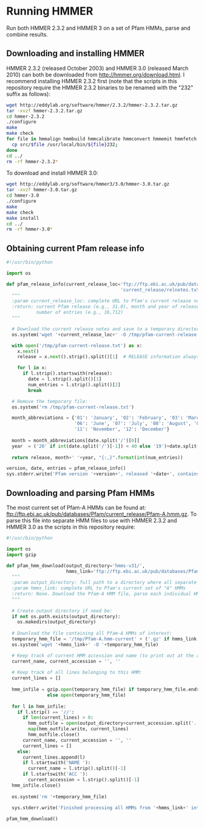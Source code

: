 # Running HMMER
Run both HMMER 2.3.2 and HMMER 3 on a set of Pfam HMMs, parse and combine results.

## Downloading and installing HMMER
HMMER 2.3.2 (released October 2003) and HMMER 3.0 (released March 2010) can both be downloaded from http://hmmer.org/download.html. I recommend installing HMMER 2.3.2 first (note that the scripts in this repository require the HMMER 2.3.2 binaries to be renamed with the "232" suffix as follows):

```bash
wget http://eddylab.org/software/hmmer/2.3.2/hmmer-2.3.2.tar.gz
tar -xvzf hmmer-2.3.2.tar.gz
cd hmmer-2.3.2
./configure
make
make check
for file in hmmalign hmmbuild hmmcalibrate hmmconvert hmmemit hmmfetch hmmindex hmmpfam hmmsearch ; do
  cp src/$file /usr/local/bin/${file}232;
done
cd ../
rm -rf hmmer-2.3.2*
```

To download and install HMMER 3.0:

```bash
wget http://eddylab.org/software/hmmer3/3.0/hmmer-3.0.tar.gz
tar -xvzf hmmer-3.0.tar.gz
cd hmmer-3.0
./configure
make
make check
make install
cd ../
rm -rf hmmer-3.0*
```

## Obtaining current Pfam release info

```python
#!/usr/bin/python

import os

def pfam_release_info(current_release_loc='ftp://ftp.ebi.ac.uk/pub/databases/Pfam/'+
                       	       	       	  'current_release/relnotes.txt'):
  """
  :param current_release_loc: complete URL to Pfam's current release notes (.txt format)
  :return: current Pfam release (e.g., 31.0), month and year of release (e.g., March 2017), and the total
           number of entries (e.g., 16,712)
  """

  # Download the current release notes and save to a temporary directory
  os.system('wget '+current_release_loc+' -O /tmp/pfam-current-release.txt')

  with open('/tmp/pfam-current-release.txt') as x:
    x.next()
    release = x.next().strip().split()[1]  # RELEASE information always on the second line

    for l in x:
      if l.strip().startswith(release):
        date = l.strip().split()[1]
        num_entries = l.strip().split()[2]
        break

  # Remove the temporary file:
  os.system('rm /tmp/pfam-current-release.txt')

  month_abbreviations = {'01': 'January', '02': 'February', '03': 'March', '04': 'April', '05': 'May', 
                         '06': 'June', '07': 'July', '08': 'August', '09': 'September', '10': 'October', 
                         '11': 'November', '12': 'December'}
                         
  month = month_abbreviations[date.split('/')[0]]
  year  = ('20' if int(date.split('/')[-1]) < 40 else '19')+date.split('/')[-1]
  
  return release, month+' '+year, "{:,}".format(int(num_entries))

version, date, entries = pfam_release_info()
sys.stderr.write('Pfam version '+version+', released '+date+', contains '+entries+' total HMMs.\n')
```

## Downloading and parsing Pfam HMMs
The most current set of Pfam-A HMMs can be found at: ftp://ftp.ebi.ac.uk/pub/databases/Pfam/current_release/Pfam-A.hmm.gz. To parse this file into separate HMM files to use with HMMER 2.3.2 and HMMER 3.0 as the scripts in this repository require:

```python
#!/usr/bin/python

import os
import gzip

def pfam_hmm_download(output_directory='hmms-v31/',
                      hmms_link='ftp://ftp.ebi.ac.uk/pub/databases/Pfam/current_release/Pfam-A.hmm.gz'):
  """
  :param output_directory: full path to a directory where all separate HMM files will be written to
  :param hmms_link: complete URL to Pfam's current set of "A" HMMs
  :return: None. Download the Pfam-A HMM file, parse each individual HMM into a separate file.
  """
  
  # Create output directory if need be:
  if not os.path.exists(output_directory):
    os.makedirs(output_directory)
  
  # Download the file containing all Pfam-A HMMs of interest:
  temporary_hmm_file = '/tmp/Pfam-A.hmm-current' + ('.gz' if hmms_link.endswith('gz') else '.txt')
  os.system('wget '+hmms_link+' -O '+temporary_hmm_file)

  # Keep track of current HMM accession and name (to print out at the appropriate time)
  current_name, current_accession = '', ''
  
  # Keep track of all lines belonging to this HMM:
  current_lines = []
  
  hmm_infile = gzip.open(temporary_hmm_file) if temporary_hmm_file.endswith('gz') \
               else open(temporary_hmm_file)
  
  for l in hmm_infile:
    if l.strip() == '//':
      if len(current_lines) > 0:
        hmm_outfile = open(output_directory+current_accession.split('.')[0]+'_'+current_name+'.hmm', 'w')
        map(hmm_outfile.write, current_lines)
        hmm_outfile.close()
      current_name, current_accession = '', ''
      current_lines = []
    else:
      current_lines.append(l)
      if l.startswith('NAME '): 
        current_name = l.strip().split()[-1]
      if l.startswith('ACC '):
        current_accession = l.strip().split()[-1]
  hmm_infile.close()
  
  os.system('rm '+temporary_hmm_file)
  
  sys.stderr.write('Finished processing all HMMs from '+hmms_link+' into '+output_directory+'\n')

pfam_hmm_download()
